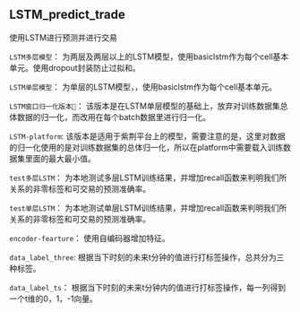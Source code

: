 ## LSTM_predict_trade

使用LSTM进行预测并进行交易

`LSTM多层模型`：
为两层及两层以上的LSTM模型，使用basiclstm作为每个cell基本单元。使用dropout封装防止过拟和。

`LSTM单层模型`：
为单层的LSTM模型，，使用basiclstm作为每个cell基本单元。

`LSTM窗口归一化版本`：
该版本是在LSTM单层模型的基础上，放弃对训练数据集总体数据的归一化，而改用在每个batch数据里进行归一化。

`LSTM-platform`:
该版本是适用于紫荆平台上的模型，需要注意的是，这里对数据的归一化使用的是对训练数据集的总体归一化，所以在platform中需要载入训练数据集里面的最大最小值。

`test多层LSTM`：
为本地测试多层LSTM训练结果，并增加recall函数来判明我们所关系的非零标签和可交易的预测准确率。

`test单层LSTM`：
为本地测试单层LSTM训练结果，并增加recall函数来判明我们所关系的非零标签和可交易的预测准确率。

`encoder-fearture`：
使用自编码器增加特征。

`data_label_three`:
根据当下时刻的未来t分钟的值进行打标签操作，总共分为三种标签。

`data_label_ts`：
根据当下时刻的未来t分钟内的值进行打标签操作，每一列得到一个t维的0，1，-1向量。


